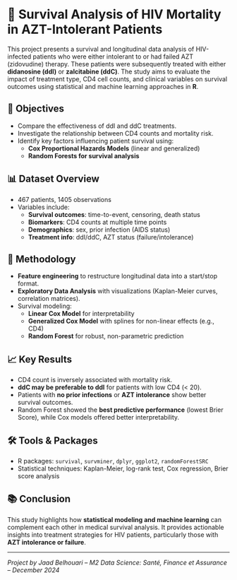 # 🧬 Survival Analysis of HIV Mortality in AZT-Intolerant Patients

This project presents a survival and longitudinal data analysis of HIV-infected patients who were either intolerant to or had failed AZT (zidovudine) therapy. These patients were subsequently treated with either **didanosine (ddI)** or **zalcitabine (ddC)**. The study aims to evaluate the impact of treatment type, CD4 cell counts, and clinical variables on survival outcomes using statistical and machine learning approaches in **R**.

## 🎯 Objectives

- Compare the effectiveness of ddI and ddC treatments.
- Investigate the relationship between CD4 counts and mortality risk.
- Identify key factors influencing patient survival using:
  - **Cox Proportional Hazards Models** (linear and generalized)
  - **Random Forests for survival analysis**

## 📊 Dataset Overview

- 467 patients, 1405 observations
- Variables include:
  - **Survival outcomes**: time-to-event, censoring, death status
  - **Biomarkers**: CD4 counts at multiple time points
  - **Demographics**: sex, prior infection (AIDS status)
  - **Treatment info**: ddI/ddC, AZT status (failure/intolerance)

## 🧪 Methodology

- **Feature engineering** to restructure longitudinal data into a start/stop format.
- **Exploratory Data Analysis** with visualizations (Kaplan-Meier curves, correlation matrices).
- Survival modeling:
  - **Linear Cox Model** for interpretability
  - **Generalized Cox Model** with splines for non-linear effects (e.g., CD4)
  - **Random Forest** for robust, non-parametric prediction

## 📈 Key Results

- CD4 count is inversely associated with mortality risk.
- **ddC may be preferable to ddI** for patients with low CD4 (< 20).
- Patients with **no prior infections** or **AZT intolerance** show better survival outcomes.
- Random Forest showed the **best predictive performance** (lowest Brier Score), while Cox models offered better interpretability.

## 🛠 Tools & Packages

- R packages: `survival`, `survminer`, `dplyr`, `ggplot2`, `randomForestSRC`
- Statistical techniques: Kaplan-Meier, log-rank test, Cox regression, Brier score analysis

## 📚 Conclusion

This study highlights how **statistical modeling and machine learning** can complement each other in medical survival analysis. It provides actionable insights into treatment strategies for HIV patients, particularly those with **AZT intolerance or failure**.

---

*Project by Jaad Belhouari – M2 Data Science: Santé, Finance et Assurance – December 2024*

